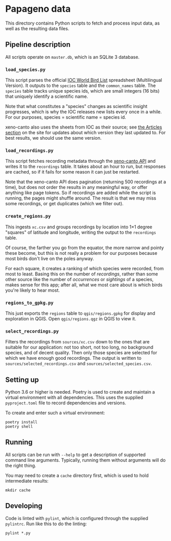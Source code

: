 Papageno data
=============

This directory contains Python scripts to fetch and process input data, as well
as the resulting data files.

Pipeline description
--------------------

All scripts operate on `master.db`, which is an SQLite 3 database.

### `load_species.py`

This script parses the official [IOC World Bird
List](https://www.worldbirdnames.org/ioc-lists/master-list-2/) spreadsheet
(Multilingual Version). It outputs to the `species` table and the
`common_names` table. The `species` table tracks unique species ids, which are
small integers (16 bits) that uniquely identify a scientific name.

Note that what constitutes a "species" changes as scientific insight
progresses, which is why the IOC releases new lists every once in a while. For
our purposes, species = scientific name = species id.

xeno-canto also uses the sheets from IOC as their source; see [the Articles
section](https://www.xeno-canto.org/articles) on the site for updates about
which version they last updated to. For best results, we should use the same
version.

### `load_recordings.py`

This script fetches recording metadata through the [xeno-canto
API](https://www.xeno-canto.org/explore/api) and writes it to the `recordings`
table. It takes about an hour to run, but responses are cached, so if it fails
for some reason it can just be restarted.

Note that the xeno-canto API does pagination (returning 500 recordings at a
time), but does not order the results in any meaningful way, or offer anything
like page tokens. So if recordings are added while the script is running, the
pages might shuffle around. The result is that we may miss some recordings, or
get duplicates (which we filter out).

### `create_regions.py`

This ingests `xc.csv` and groups recordings by location into 1×1 degree
"squares" of latitude and longitude, writing the output to the `recordings`
table.

Of course, the farther you go from the equator, the more narrow and pointy
these become, but this is not really a problem for our purposes because most
birds don't live on the poles anyway.

For each square, it creates a ranking of which species were recorded, from most
to least. Basing this on the number of _recordings_, rather than some other
source like the number of _occurrences_ or _sightings_ of a species, makes
sense for this app; after all, what we most care about is which birds you're
likely to hear most.

### `regions_to_gpkg.py`

This just exports the `regions` table to `qgis/regions.gpkg` for display and
exploration in QGIS. Open `qgis/regions.qgz` in QGIS to view it.

### `select_recordings.py`

Filters the recordings from `sources/xc.csv` down to the ones that are suitable
for our application: not too short, not too long, no background species, and of
decent quality. Then only those species are selected for which we have enough
good recordings. The output is written to `sources/selected_recordings.csv` and
`sources/selected_species.csv`.

Setting up
----------

Python 3.6 or higher is needed. Poetry is used to create and maintain a virtual
environment with all dependencies. This uses the supplied `pyproject.toml` file
to record dependencies and versions.

To create and enter such a virtual environment:

    poetry install
    poetry shell

Running
-------

All scripts can be run with `--help` to get a description of supported command
line arguments. Typically, running them without arguments will do the right
thing.

You may need to create a `cache` directory first, which is used to hold
intermediate results:

    mkdir cache

Developing
----------

Code is linted with `pylint`, which is configured through the supplied
`pylintrc`. Run like this to do the linting:

    pylint *.py
